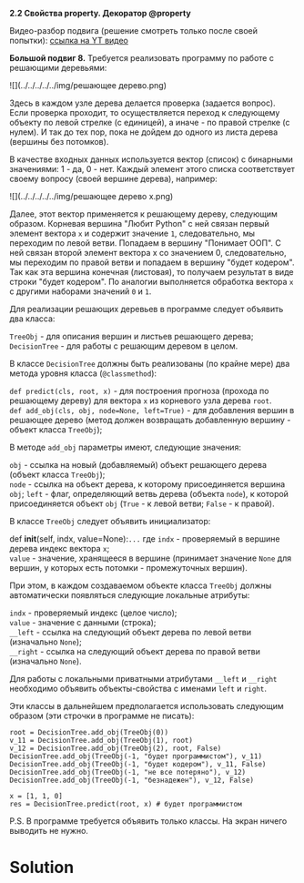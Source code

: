**2.2 Свойства property. Декоратор @property**

Видео-разбор подвига (решение смотреть только после
своей попытки): [ссылка на YT видео](https://youtu.be/5Y9qT5grunw)

**Большой подвиг 8.** Требуется реализовать программу
по работе с решающими деревьями:

![](../../../../../img/решающее дерево.png)

Здесь в каждом узле дерева делается проверка
(задается вопрос). Если проверка проходит, 
то осуществляется переход к следующему объекту 
по левой стрелке (с единицей), а иначе - по правой
стрелке (с нулем). И так до тех пор, пока не дойдем
до одного из листа дерева (вершины без потомков).

В качестве входных данных используется вектор 
(список) с бинарными значениями: 1 - да, 0 - нет.
Каждый элемент этого списка соответствует своему
вопросу (своей вершине дерева), например:

![](../../../../../img/решающее дерево x.png)

Далее, этот вектор применяется к решающему дереву,
следующим образом. Корневая вершина "Любит Python"
с ней связан первый элемент вектора `x` и содержит
значение `1`, следовательно, мы переходим по левой 
ветви. Попадаем в вершину "Понимает ООП". С ней
связан второй элемент вектора x со значением 0,
следовательно, мы переходим по правой ветви и 
попадаем в вершину "будет кодером". Так как эта
вершина конечная (листовая), то получаем результат
в виде строки "будет кодером". По аналогии выполняется
обработка вектора `x` с другими наборами значений `0` и `1`.

Для реализации решающих деревьев в программе следует
объявить два класса:

`TreeObj` - для описания вершин и листьев решающего дерева;\
`DecisionTree` - для работы с решающим деревом в целом.

В классе `DecisionTree` должны быть реализованы
(по крайне мере) два метода уровня класса (`@classmethod`):

`def predict(cls, root, x)` - для построения прогноза
(прохода по решающему дереву) для вектора `x` из 
корневого узла дерева `root`.\
`def add_obj(cls, obj, node=None, left=True)` - для
добавления вершин в решающее дерево (метод должен
возвращать добавленную вершину - объект класса `TreeObj`);

В методе `add_obj` параметры имеют, следующие значения:

`obj` - ссылка на новый (добавляемый) объект
решающего дерева (объект класса `TreeObj`);\
`node` - ссылка на объект дерева, к которому
присоединяется вершина `obj`;
`left` - флаг, определяющий ветвь дерева (объекта
`node`), к которой присоединяется объект `obj`
(`True` - к левой ветви; `False` - к правой).

В классе `TreeObj` следует объявить инициализатор:

def __init__(self, indx, value=None):` ...
`
где `indx` - проверяемый в вершине дерева индекс
вектора `x`;\
`value` - значение, хранящееся в вершине
(принимает значение `None` для вершин, у которых есть
потомки - промежуточных вершин).

При этом, в каждом создаваемом объекте класса 
`TreeObj` должны автоматически появляться следующие
локальные атрибуты:

`indx` - проверяемый индекс (целое число);\
`value` - значение с данными (строка);\
`__left` - ссылка на следующий объект дерева по 
левой ветви (изначально `None`);\
`__right` - ссылка на следующий объект дерева
по правой ветви (изначально `None`).

Для работы с локальными приватными атрибутами
`__left` и `__right` необходимо объявить
объекты-свойства с именами `left` и `right`.

Эти классы в дальнейшем предполагается использовать
следующим образом (эти строчки в программе не писать):
```
root = DecisionTree.add_obj(TreeObj(0))
v_11 = DecisionTree.add_obj(TreeObj(1), root)
v_12 = DecisionTree.add_obj(TreeObj(2), root, False)
DecisionTree.add_obj(TreeObj(-1, "будет программистом"), v_11)
DecisionTree.add_obj(TreeObj(-1, "будет кодером"), v_11, False)
DecisionTree.add_obj(TreeObj(-1, "не все потеряно"), v_12)
DecisionTree.add_obj(TreeObj(-1, "безнадежен"), v_12, False)

x = [1, 1, 0]
res = DecisionTree.predict(root, x) # будет программистом
```
P.S. В программе требуется объявить только классы. На экран ничего выводить не нужно. 

# Solution

```

```
